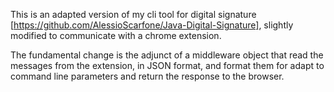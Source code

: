 This is an adapted version of my cli tool for digital signature [https://github.com/AlessioScarfone/Java-Digital-Signature], slightly modified to communicate with a chrome extension.

The fundamental change is the adjunct of a middleware object that read the messages from the extension, in JSON format, and format them for adapt to command line parameters and return the response to the browser.

